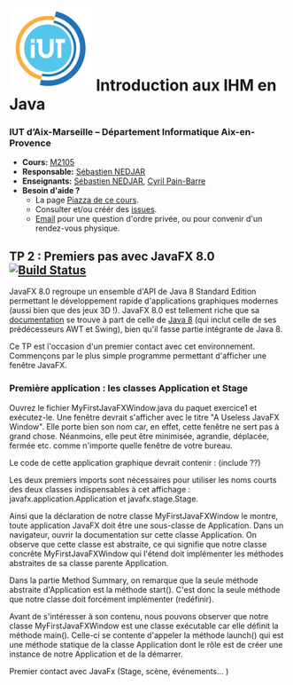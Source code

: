 # <img src="https://raw.githubusercontent.com/IUTInfoAix-M2105/Syllabus/master/assets/logo.png" alt="class logo" class="logo"/> Introduction aux IHM en Java 

### IUT d’Aix-Marseille – Département Informatique Aix-en-Provence

* **Cours:** [M2105](http://cache.media.enseignementsup-recherche.gouv.fr/file/25/09/7/PPN_INFORMATIQUE_256097.pdf)
* **Responsable:** [Sébastien NEDJAR](mailto:sebastien.nedjar@univ-amu.fr)
* **Enseignants:** [Sébastien NEDJAR](mailto:sebastien.nedjar@univ-amu.fr), [Cyril Pain-Barre](mailto:cyril.pain-barre@univ-amu.fr)
* **Besoin d'aide ?**
    * La page [Piazza de ce cours](https://piazza.com/univ-amu.fr/spring2017/m2105/home).
    * Consulter et/ou créér des [issues](https://github.com/IUTInfoAix-M2105/tp1/issues).
    * [Email](mailto:sebastien.nedjar@univ-amu.fr) pour une question d'ordre privée, ou pour convenir d'un rendez-vous physique.

## TP 2 : Premiers pas avec JavaFX 8.0 [![Build Status](https://travis-ci.com/IUTInfoAix-M2105/tp2.svg?branch=master)](https://travis-ci.com/IUTInfoAix-M2105/tp2)

JavaFX 8.0 regroupe un ensemble d'API de Java 8 Standard Edition permettant le développement rapide d'applications graphiques modernes (aussi bien que des jeux 3D !).
JavaFX 8.0 est tellement riche que sa [documentation](https://docs.oracle.com/javase/8/javafx/api/toc.htm) se trouve à part de celle de 
[Java 8](https://docs.oracle.com/javase/8/docs/api/index.html?overview-summary.html) (qui inclut celle de ses prédécesseurs AWT et Swing), bien qu'il fasse partie intégrante de Java 8.

Ce TP est l'occasion d'un premier contact avec cet environnement.
Commençons par le plus simple programme permettant d'afficher une fenêtre JavaFX.

### Première application : les classes Application et Stage

Ouvrez le fichier MyFirstJavaFXWindow.java du paquet exercice1 et exécutez-le.
Une fenêtre devrait s'afficher avec le titre "A Useless JavaFX Window".
Elle porte bien son nom car, en effet, cette fenêtre ne sert pas à grand chose.
Néanmoins, elle peut être minimisée, agrandie, déplacée, fermée etc. comme n'importe quelle fenêtre de votre bureau.

Le code de cette application graphique devrait contenir : (include ??)

Les deux premiers imports sont nécessaires pour utiliser les noms courts 
des deux classes indispensables à cet affichage : javafx.application.Application et javafx.stage.Stage.

Ainsi que la déclaration de notre classe MyFirstJavaFXWindow le montre, toute application JavaFX doit être une sous-classe de Application.
Dans un navigateur, ouvrir la documentation sur cette classe Application. 
On observe que cette classe est abstraite, ce qui signifie que notre classe concrête MyFirstJavaFXWindow qui l'étend doit implémenter les méthodes abstraites de sa classe parente Application.

Dans la partie Method Summary, on remarque que la seule méthode abstraite d'Application est la méthode start(). 
C'est donc la seule méthode que notre classe doit forcément implémenter (redéfinir).

Avant de s'intéresser à son contenu, nous pouvons observer que notre classe MyFirstJavaFXWindow est une classe exécutable car elle définit la méthode main().
Celle-ci se contente d'appeler la méthode launch() qui est une méthode statique de la classe Application dont le rôle est de créer une instance de notre Application et de la démarrer.






Premier contact avec JavaFx (Stage, scène, événements... )
